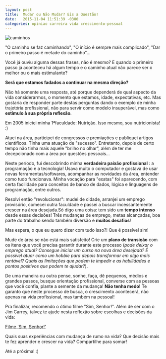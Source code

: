 ```yaml
---
layout: post
title:  Mudar ou Não Mudar? Eis a Questão!
date:   2015-11-04 11:51:39 -0300
categories: opiniao carreira vida crescimento-pessoal
---
```


![caminhos](https://devdanilo.files.wordpress.com/2015/11/caminhos.jpg)

"O caminho se faz caminhando", "O início é sempre mais complicado", "Dar o primeiro passo é metade do caminho"...

Você já ouviu alguma dessas frases, não é mesmo? E quando o primeiro passo já aconteceu há algum tempo e o caminho atual não parece ser o melhor ou o mais estimulante?

**Será que estamos fadados a continuar na mesma direção?**

Não há somente uma resposta, até porque dependerá de qual aspecto da vida considerarmos, o momento que estamos, idade, expectativas, etc. Mas gostaria de responder parte destas perguntas dando o exemplo de minha trajetória profissional, não para servir como modelo insuperável, mas como **estímulo à sua própria reflexão**.

Em 2005 iniciei minha 1ªfaculdade: Nutrição. Isso mesmo, sou nutricionista! :)

Atuei na área, participei de congressos e premiações e publiquei artigos científicos. Tinha uma atuação de "sucesso". Entretanto, depois de certo tempo não tinha mais aquele "brilho no olhar", além de ter me decepcionado com a área por questões pessoais...

Neste período, fui descobrindo minha **verdadeira paixão profissional** : a programação e a tecnologia! Usava muito o computador e gostava de usar novas ferramentas/softwares, acompanhar as novidades da área, entender como tudo funcionava. Minha vocação para "exatas" foi aparecendo, com certa facilidade para conceitos de banco de dados, lógica e linguagens de programação, entre outros.

Resolvi então "revolucionar": mudei de cidade, arranjei um emprego provisório, comecei outra faculdade e passei a buscar incessantemente crescer na área desejada.Só digo uma coisa: tem sido um **tempo intenso** desde essas decisões! Três mudanças de emprego, metas alcançadas, boa parte do trabalho sendo também diversão e **muitos desafios**!

Mas espera, o que eu quero dizer com tudo isso?! Que é possível sim!

Mude de área se não está mais satisfeito! Crie um **plano de transição** com os itens que você precisa garantir durante este processo (_pode deixar o emprego atual? Consegue iniciar um curso na nova área desejada? É possível atuar como um hobbie para depois transformar em algo mais rentável? Quais as limitações que podem te impedir e as habilidades e pontos positivos que podem te ajudar?_).

De uma maneira ou outra pense, sonhe, faça, dê pequenos, médios e grandes passos, busque orientação profissional, converse com as pessoas que você confia, plante a semente da mudança! **Não tenha medo!** Te garanto que neste processo de busca, o crescimento acontecerá, não apenas na vida profissional, mas também na pessoal!

Pra finalizar, recomendo o ótimo filme "Sim, Senhor!". Além de ser com o Jim Carrey, talvez te ajude nesta reflexão sobre escolhas e decisões da vida:

[Filme 'Sim, Senhor!'](http://migre.me/s8PfE)

Quais suas experiências com mudança de rumo na vida? Que decisão mais te fez aprender e crescer na vida? Compartilhe para somar!

Até a próxima! :)
